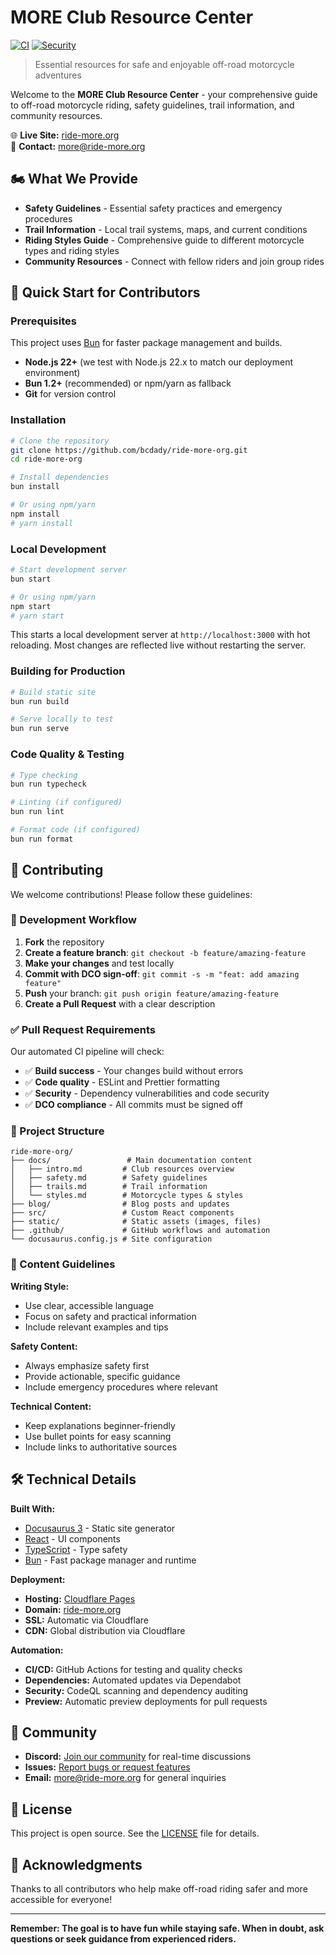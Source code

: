 # MORE Club Resource Center

[![CI](https://github.com/bcdady/ride-more-org/workflows/CI/badge.svg)](https://github.com/bcdady/ride-more-org/actions/workflows/ci.yml)
[![Security](https://github.com/bcdady/ride-more-org/workflows/CodeQL%20Security%20Scanning/badge.svg)](https://github.com/bcdady/ride-more-org/actions/workflows/codeql.yml)

> Essential resources for safe and enjoyable off-road motorcycle adventures

Welcome to the **MORE Club Resource Center** - your comprehensive guide to off-road motorcycle riding, safety guidelines, trail information, and community resources.

🌐 **Live Site:** [ride-more.org](https://ride-more.org)  
📧 **Contact:** [more@ride-more.org](mailto:more@ride-more.org)

## 🏍️ What We Provide

- **Safety Guidelines** - Essential safety practices and emergency procedures
- **Trail Information** - Local trail systems, maps, and current conditions  
- **Riding Styles Guide** - Comprehensive guide to different motorcycle types and riding styles
- **Community Resources** - Connect with fellow riders and join group rides

## 🚀 Quick Start for Contributors

### Prerequisites

This project uses [Bun](https://bun.sh/) for faster package management and builds.

- **Node.js 22+** (we test with Node.js 22.x to match our deployment environment)
- **Bun 1.2+** (recommended) or npm/yarn as fallback
- **Git** for version control

### Installation

```bash
# Clone the repository
git clone https://github.com/bcdady/ride-more-org.git
cd ride-more-org

# Install dependencies
bun install

# Or using npm/yarn
npm install
# yarn install
```

### Local Development

```bash
# Start development server
bun start

# Or using npm/yarn
npm start
# yarn start
```

This starts a local development server at `http://localhost:3000` with hot reloading. Most changes are reflected live without restarting the server.

### Building for Production

```bash
# Build static site
bun run build

# Serve locally to test
bun run serve
```

### Code Quality & Testing

```bash
# Type checking
bun run typecheck

# Linting (if configured)
bun run lint

# Format code (if configured)
bun run format
```

## 📝 Contributing

We welcome contributions! Please follow these guidelines:

### 🔄 Development Workflow

1. **Fork** the repository
2. **Create a feature branch**: `git checkout -b feature/amazing-feature`
3. **Make your changes** and test locally
4. **Commit with DCO sign-off**: `git commit -s -m "feat: add amazing feature"`
5. **Push** your branch: `git push origin feature/amazing-feature`
6. **Create a Pull Request** with a clear description

### ✅ Pull Request Requirements

Our automated CI pipeline will check:

- ✅ **Build success** - Your changes build without errors
- ✅ **Code quality** - ESLint and Prettier formatting
- ✅ **Security** - Dependency vulnerabilities and code security
- ✅ **DCO compliance** - All commits must be signed off

### 📁 Project Structure

```
ride-more-org/
├── docs/                 # Main documentation content
│   ├── intro.md         # Club resources overview
│   ├── safety.md        # Safety guidelines
│   ├── trails.md        # Trail information
│   └── styles.md        # Motorcycle types & styles
├── blog/                # Blog posts and updates
├── src/                 # Custom React components
├── static/              # Static assets (images, files)
├── .github/             # GitHub workflows and automation
└── docusaurus.config.js # Site configuration
```

### 🎨 Content Guidelines

**Writing Style:**
- Use clear, accessible language
- Focus on safety and practical information
- Include relevant examples and tips

**Safety Content:**
- Always emphasize safety first
- Provide actionable, specific guidance
- Include emergency procedures where relevant

**Technical Content:**
- Keep explanations beginner-friendly
- Use bullet points for easy scanning
- Include links to authoritative sources

## 🛠️ Technical Details

**Built With:**
- [Docusaurus 3](https://docusaurus.io/) - Static site generator
- [React](https://reactjs.org/) - UI components
- [TypeScript](https://www.typescriptlang.org/) - Type safety
- [Bun](https://bun.sh/) - Fast package manager and runtime

**Deployment:**
- **Hosting:** [Cloudflare Pages](https://pages.cloudflare.com/)
- **Domain:** [ride-more.org](https://ride-more.org)
- **SSL:** Automatic via Cloudflare
- **CDN:** Global distribution via Cloudflare

**Automation:**
- **CI/CD:** GitHub Actions for testing and quality checks
- **Dependencies:** Automated updates via Dependabot
- **Security:** CodeQL scanning and dependency auditing
- **Preview:** Automatic preview deployments for pull requests

## 🤝 Community

- **Discord:** [Join our community](/discord) for real-time discussions
- **Issues:** [Report bugs or request features](https://github.com/bcdady/ride-more-org/issues)
- **Email:** [more@ride-more.org](mailto:more@ride-more.org) for general inquiries

## 📄 License

This project is open source. See the [LICENSE](LICENSE) file for details.

## 🙏 Acknowledgments

Thanks to all contributors who help make off-road riding safer and more accessible for everyone!

---

**Remember: The goal is to have fun while staying safe. When in doubt, ask questions or seek guidance from experienced riders.**
